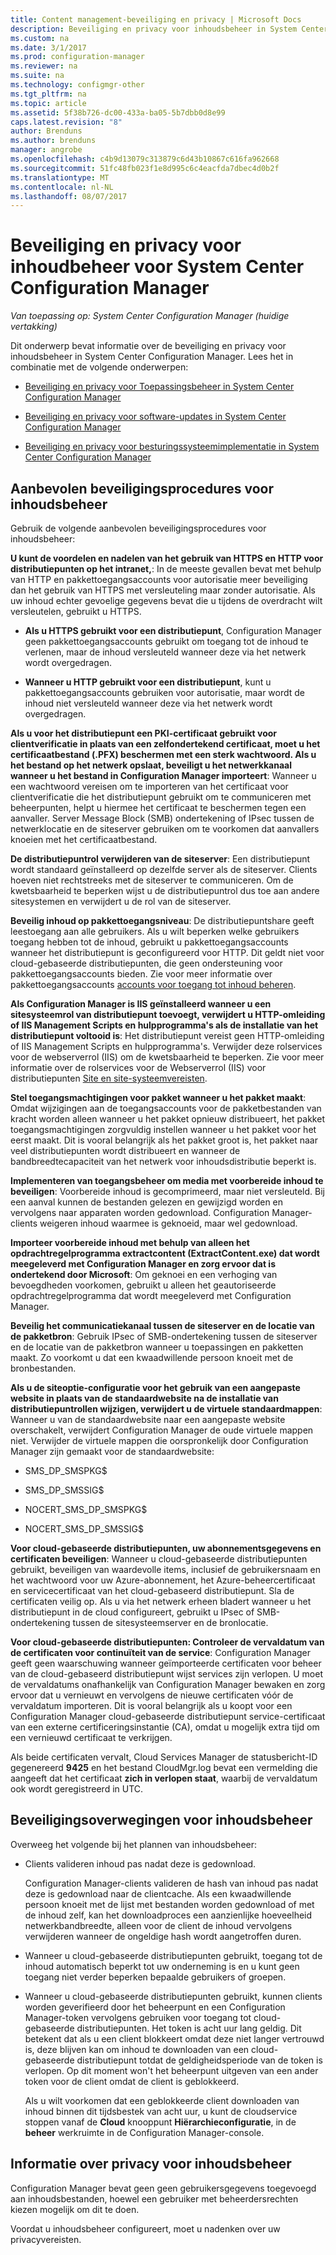 ```yaml
---
title: Content management-beveiliging en privacy | Microsoft Docs
description: Beveiliging en privacy voor inhoudsbeheer in System Center Configuration Manager optimaliseren.
ms.custom: na
ms.date: 3/1/2017
ms.prod: configuration-manager
ms.reviewer: na
ms.suite: na
ms.technology: configmgr-other
ms.tgt_pltfrm: na
ms.topic: article
ms.assetid: 5f38b726-dc00-433a-ba05-5b7dbb0d8e99
caps.latest.revision: "8"
author: Brenduns
ms.author: brenduns
manager: angrobe
ms.openlocfilehash: c4b9d13079c313879c6d43b10867c616fa962668
ms.sourcegitcommit: 51fc48fb023f1e8d995c6c4eacfda7dbec4d0b2f
ms.translationtype: MT
ms.contentlocale: nl-NL
ms.lasthandoff: 08/07/2017
---
```

# <a name="security-and-privacy-for-content-management-for-system-center-configuration-manager"></a>Beveiliging en privacy voor inhoudbeheer voor System Center Configuration Manager

*Van toepassing op: System Center Configuration Manager (huidige vertakking)*

Dit onderwerp bevat informatie over de beveiliging en privacy voor inhoudsbeheer in System Center Configuration Manager. Lees het in combinatie met de volgende onderwerpen:  

-   [Beveiliging en privacy voor Toepassingsbeheer in System Center Configuration Manager](../../../apps/plan-design/security-and-privacy-for-application-management.md)  

-   [Beveiliging en privacy voor software-updates in System Center Configuration Manager](/sccm/sum/plan-design/security-and-privacy-for-software-updates)  

-   [Beveiliging en privacy voor besturingssysteemimplementatie in System Center Configuration Manager](../../../osd/plan-design/security-and-privacy-for-operating-system-deployment.md)  

##  <a name="BKMK_Security_ContentManagement"></a> Aanbevolen beveiligingsprocedures voor inhoudsbeheer  
 Gebruik de volgende aanbevolen beveiligingsprocedures voor inhoudsbeheer:  

 **U kunt de voordelen en nadelen van het gebruik van HTTPS en HTTP voor distributiepunten op het intranet,**: In de meeste gevallen bevat met behulp van HTTP en pakkettoegangsaccounts voor autorisatie meer beveiliging dan het gebruik van HTTPS met versleuteling maar zonder autorisatie. Als uw inhoud echter gevoelige gegevens bevat die u tijdens de overdracht wilt versleutelen, gebruikt u HTTPS.  

-   **Als u HTTPS gebruikt voor een distributiepunt**, Configuration Manager geen pakkettoegangsaccounts gebruikt om toegang tot de inhoud te verlenen, maar de inhoud versleuteld wanneer deze via het netwerk wordt overgedragen.  

-   **Wanneer u HTTP gebruikt voor een distributiepunt**, kunt u pakkettoegangsaccounts gebruiken voor autorisatie, maar wordt de inhoud niet versleuteld wanneer deze via het netwerk wordt overgedragen.  


**Als u voor het distributiepunt een PKI-certificaat gebruikt voor clientverificatie in plaats van een zelfondertekend certificaat, moet u het certificaatbestand (.PFX) beschermen met een sterk wachtwoord. Als u het bestand op het netwerk opslaat, beveiligt u het netwerkkanaal wanneer u het bestand in Configuration Manager importeert**: Wanneer u een wachtwoord vereisen om te importeren van het certificaat voor clientverificatie die het distributiepunt gebruikt om te communiceren met beheerpunten, helpt u hiermee het certificaat te beschermen tegen een aanvaller. Server Message Block (SMB) ondertekening of IPsec tussen de netwerklocatie en de siteserver gebruiken om te voorkomen dat aanvallers knoeien met het certificaatbestand.  

**De distributiepuntrol verwijderen van de siteserver**: Een distributiepunt wordt standaard geïnstalleerd op dezelfde server als de siteserver. Clients hoeven niet rechtstreeks met de siteserver te communiceren. Om de kwetsbaarheid te beperken wijst u de distributiepuntrol dus toe aan andere sitesystemen en verwijdert u de rol van de siteserver.  

**Beveilig inhoud op pakkettoegangsniveau**: De distributiepuntshare geeft leestoegang aan alle gebruikers. Als u wilt beperken welke gebruikers toegang hebben tot de inhoud, gebruikt u pakkettoegangsaccounts wanneer het distributiepunt is geconfigureerd voor HTTP. Dit geldt niet voor cloud-gebaseerde distributiepunten, die geen ondersteuning voor pakkettoegangsaccounts bieden. Zie voor meer informatie over pakkettoegangsaccounts [accounts voor toegang tot inhoud beheren](../../../core/plan-design/hierarchy/manage-accounts-to-access-content.md).


**Als Configuration Manager is IIS geïnstalleerd wanneer u een sitesysteemrol van distributiepunt toevoegt, verwijdert u HTTP-omleiding of IIS Management Scripts en hulpprogramma's als de installatie van het distributiepunt voltooid is**: Het distributiepunt vereist geen HTTP-omleiding of IIS Management Scripts en hulpprogramma's. Verwijder deze rolservices voor de webserverrol (IIS) om de kwetsbaarheid te beperken.  Zie voor meer informatie over de rolservices voor de Webserverrol (IIS) voor distributiepunten [Site en site-systeemvereisten](/sccm/core/plan-design/configs/site-and-site-system-prerequisites).  

**Stel toegangsmachtigingen voor pakket wanneer u het pakket maakt**: Omdat wijzigingen aan de toegangsaccounts voor de pakketbestanden van kracht worden alleen wanneer u het pakket opnieuw distribueert, het pakket toegangsmachtigingen zorgvuldig instellen wanneer u het pakket voor het eerst maakt. Dit is vooral belangrijk als het pakket groot is, het pakket naar veel distributiepunten wordt distribueert en wanneer de bandbreedtecapaciteit van het netwerk voor inhoudsdistributie beperkt is.  

**Implementeren van toegangsbeheer om media met voorbereide inhoud te beveiligen**: Voorbereide inhoud is gecomprimeerd, maar niet versleuteld. Bij een aanval kunnen de bestanden gelezen en gewijzigd worden en vervolgens naar apparaten worden gedownload. Configuration Manager-clients weigeren inhoud waarmee is geknoeid, maar wel gedownload.  

**Importeer voorbereide inhoud met behulp van alleen het opdrachtregelprogramma extractcontent (ExtractContent.exe) dat wordt meegeleverd met Configuration Manager en zorg ervoor dat is ondertekend door Microsoft**: Om geknoei en een verhoging van bevoegdheden voorkomen, gebruikt u alleen het geautoriseerde opdrachtregelprogramma dat wordt meegeleverd met Configuration Manager.  

**Beveilig het communicatiekanaal tussen de siteserver en de locatie van de pakketbron**: Gebruik IPsec of SMB-ondertekening tussen de siteserver en de locatie van de pakketbron wanneer u toepassingen en pakketten maakt. Zo voorkomt u dat een kwaadwillende persoon knoeit met de bronbestanden.  

**Als u de siteoptie-configuratie voor het gebruik van een aangepaste website in plaats van de standaardwebsite na de installatie van distributiepuntrollen wijzigen, verwijdert u de virtuele standaardmappen**: Wanneer u van de standaardwebsite naar een aangepaste website overschakelt, verwijdert Configuration Manager de oude virtuele mappen niet. Verwijder de virtuele mappen die oorspronkelijk door Configuration Manager zijn gemaakt voor de standaardwebsite:  

-   SMS_DP_SMSPKG$  

-   SMS_DP_SMSSIG$  

-   NOCERT_SMS_DP_SMSPKG$  

-   NOCERT_SMS_DP_SMSSIG$  

**Voor cloud-gebaseerde distributiepunten, uw abonnementsgegevens en certificaten beveiligen**: Wanneer u cloud-gebaseerde distributiepunten gebruikt, beveiligen van waardevolle items, inclusief de gebruikersnaam en het wachtwoord voor uw Azure-abonnement, het Azure-beheercertificaat en servicecertificaat van het cloud-gebaseerd distributiepunt. Sla de certificaten veilig op. Als u via het netwerk erheen bladert wanneer u het distributiepunt in de cloud configureert, gebruikt u IPsec of SMB-ondertekening tussen de sitesysteemserver en de bronlocatie.  

**Voor cloud-gebaseerde distributiepunten: Controleer de vervaldatum van de certificaten voor continuïteit van de service**: Configuration Manager geeft geen waarschuwing wanneer geïmporteerde certificaten voor beheer van de cloud-gebaseerd distributiepunt wijst services zijn verlopen. U moet de vervaldatums onafhankelijk van Configuration Manager bewaken en zorg ervoor dat u vernieuwt en vervolgens de nieuwe certificaten vóór de vervaldatum importeren. Dit is vooral belangrijk als u koopt voor een Configuration Manager cloud-gebaseerde distributiepunt service-certificaat van een externe certificeringsinstantie (CA), omdat u mogelijk extra tijd om een vernieuwd certificaat te verkrijgen.  

 Als beide certificaten vervalt, Cloud Services Manager de statusbericht-ID gegenereerd **9425** en het bestand CloudMgr.log bevat een vermelding die aangeeft dat het certificaat **zich in verlopen staat**, waarbij de vervaldatum ook wordt geregistreerd in UTC.  

## <a name="security-considerations-for-content-management"></a>Beveiligingsoverwegingen voor inhoudsbeheer  
Overweeg het volgende bij het plannen van inhoudsbeheer:  

-   Clients valideren inhoud pas nadat deze is gedownload.  

     Configuration Manager-clients valideren de hash van inhoud pas nadat deze is gedownload naar de clientcache. Als een kwaadwillende persoon knoeit met de lijst met bestanden worden gedownload of met de inhoud zelf, kan het downloadproces een aanzienlijke hoeveelheid netwerkbandbreedte, alleen voor de client de inhoud vervolgens verwijderen wanneer de ongeldige hash wordt aangetroffen duren.  

-   Wanneer u cloud-gebaseerde distributiepunten gebruikt, toegang tot de inhoud automatisch beperkt tot uw onderneming is en u kunt geen toegang niet verder beperken bepaalde gebruikers of groepen.  

-   Wanneer u cloud-gebaseerde distributiepunten gebruikt, kunnen clients worden geverifieerd door het beheerpunt en een Configuration Manager-token vervolgens gebruiken voor toegang tot cloud-gebaseerde distributiepunten. Het token is acht uur lang geldig. Dit betekent dat als u een client blokkeert omdat deze niet langer vertrouwd is, deze blijven kan om inhoud te downloaden van een cloud-gebaseerde distributiepunt totdat de geldigheidsperiode van de token is verlopen. Op dit moment won't het beheerpunt uitgeven van een ander token voor de client omdat de client is geblokkeerd.  

     Als u wilt voorkomen dat een geblokkeerde client downloaden van inhoud binnen dit tijdsbestek van acht uur, u kunt de cloudservice stoppen vanaf de **Cloud** knooppunt **Hiërarchieconfiguratie**, in de **beheer** werkruimte in de Configuration Manager-console.  

##  <a name="BKMK_Privacy_ContentManagement"></a> Informatie over privacy voor inhoudsbeheer  
 Configuration Manager bevat geen geen gebruikersgegevens toegevoegd aan inhoudsbestanden, hoewel een gebruiker met beheerdersrechten kiezen mogelijk om dit te doen.  

 Voordat u inhoudsbeheer configureert, moet u nadenken over uw privacyvereisten.  
